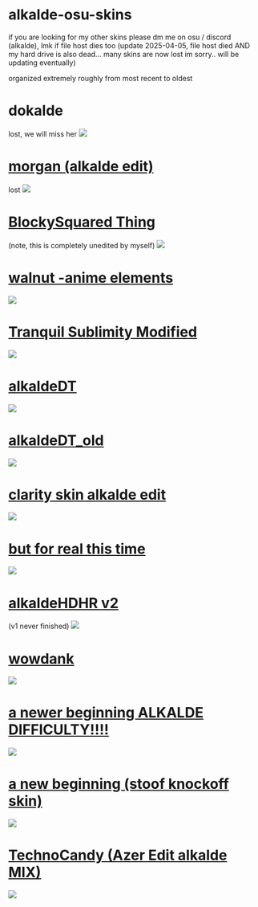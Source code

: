 # alkalde-osu-skins

if you are looking for my other skins please dm me on osu / discord (alkalde), lmk if file host dies too (update 2025-04-05, file host died AND my hard drive is also dead... many skins are now lost im sorry.. will be updating eventually)

organized extremely roughly from most recent to oldest

# dokalde
lost, we will miss her
![](https://i.imgur.com/rlqhlcs.jpeg)

# [morgan (alkalde edit)](https://a.pomf.cat/tjrlcc.osk)
lost
![](https://i.imgur.com/oOIFGOp.jpg)

# [BlockySquared Thing](https://a.pomf.cat/ffhllp.osk)
(note, this is completely unedited by myself)
![](https://i.imgur.com/WJBi15W.jpg)

# [walnut -anime elements](https://a.pomf.cat/pxaent.osk)
![](https://i.imgur.com/EnZTLUR.jpeg)

# [Tranquil Sublimity Modified](https://a.pomf.cat/gjrqzy.osk)
![](https://i.imgur.com/RocwqU2.jpeg)

# [alkaldeDT](https://a.pomf.cat/qvhyns.osk)
![](https://i.imgur.com/6Up2Zd8.jpeg)

# [alkaldeDT_old](https://a.pomf.cat/dodyjj.osk)
![](https://i.imgur.com/VSshZ82.jpeg)

# [clarity skin alkalde edit](https://a.pomf.cat/dmdtlw.osk)
![](https://i.imgur.com/LNSwRJe.jpg)

# [but for real this time](https://a.pomf.cat/vjddbg.osk)
![](https://i.imgur.com/yc7QDOw.jpg)

# [alkaldeHDHR v2](https://a.pomf.cat/xfxehl.osk)
(v1 never finished)
![](https://i.imgur.com/2BrAsWi.jpg)

# [wowdank](https://a.pomf.cat/jipoql.osk)
![](https://i.imgur.com/5TycPZG.jpg)

# [a newer beginning ALKALDE DIFFICULTY!!!!](https://a.pomf.cat/mlvxmn.osk)
![](https://i.imgur.com/IUvzCpC.jpg)

# [a new beginning (stoof knockoff skin)](https://a.pomf.cat/qtpijf.osk)
![](https://i.imgur.com/W1NUowd.jpeg)

# [TechnoCandy (Azer Edit alkalde MIX)](https://a.pomf.cat/grdkwk.osk)
![](https://i.imgur.com/oo2QrTT.jpg)
